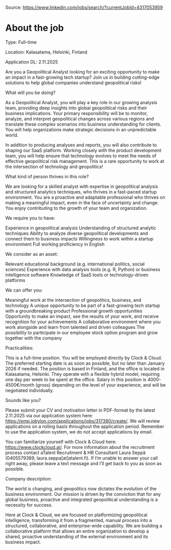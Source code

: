 Source: <https://www.linkedin.com/jobs/search/?currentJobId=4317053959>

# About the job

Type: Full-time

Location: Kalasatama, Helsinki, Finland

Application DL: 2.11.2025

Are you a Geopolitical Analyst looking for an exciting opportunity to make an impact in a fast-growing tech startup? Join us in building cutting-edge solutions to help global companies understand geopolitical risks!

What will you be doing?

As a Geopolitical Analyst, you will play a key role in our growing analysis team, providing deep insights into global geopolitical risks and their business implications. Your primary responsibility will be to monitor, analyze, and interpret geopolitical changes across various regions and translate these complex scenarios into business understanding for clients. You will help organizations make strategic decisions in an unpredictable world.

In addition to producing analyses and reports, you will also contribute to shaping our SaaS platform. Working closely with the product development team, you will help ensure that technology evolves to meet the needs of effective geopolitical risk management. This is a rare opportunity to work at the intersection of technology and geopolitics!

What kind of person thrives in this role?

We are looking for a skilled analyst with expertise in geopolitical analysis and structured analytics techniques, who thrives in a fast-paced startup environment. You are a proactive and adaptable professional who thrives on making a meaningful impact, even in the face of uncertainty and change. You enjoy contributing to the growth of your team and organization.

We require you to have:

Experience in geopolitical analysis
Understanding of structured analytic techniques
Ability to analyze diverse geopolitical developments and connect them to business impacts
Willingness to work within a startup environment
Full working proficiency in English

 We consider as an asset:

Relevant educational background (e.g. international politics, social sciences)
Experience with data analysis tools (e.g. R, Python) or business intelligence software
Knowledge of SaaS tools or technology-driven platforms

We can offer you:

Meaningful work at the intersection of geopolitics, business, and technology
A unique opportunity to be part of a fast-growing tech startup with a groundbreaking product
Professional growth opportunities
Opportunity to make an impact, see the results of your work, and receive recognition for your achievements
A collaborative environment where you work alongside and learn from talented and driven colleagues
The possibility to participate in our employee stock option program and grow together with the company

Practicalities:

This is a full-time position. You will be employed directly by Clock & Cloud. The preferred starting date is as soon as possible, but no later than January 2026 if needed. The position is based in Finland, and the office is located in Kalasatama, Helsinki. They operate with a flexible hybrid model, requiring one day per week to be spent at the office. Salary in this position is 4000-4500€/month (gross) depending on the level of your experience, and will be negotiated individually.

Sounds like you?

Please submit your CV and motivation letter in PDF-format by the latest 2.11.2025 via our application system here: <https://emp.jobylon.com/applications/jobs/317380/create/>. We will review applications on a rolling basis throughout the application period. Remember to use the application system, we do not accept applications by email.

You can familiarize yourself with Clock & Cloud here: <https://www.clockcloud.ai/>. For more information about the recruitment process contact aTalent Recruitment & HR Consultant Laura Seppä (0405579389, laura.seppa[at]atalent.fi). If I’m unable to answer your call right away, please leave a text message and I’ll get back to you as soon as possible.

Company description:

The world is changing, and geopolitics now dictates the evolution of the business environment. Our mission is driven by the conviction that for any global business, proactive and integrated geopolitical understanding is a necessity for success.

Here at Clock & Cloud, we are focused on platformizing geopolitical intelligence, transforming it from a fragmented, manual process into a structured, collaborative, and enterprise-wide capability. We are building a collaborative platform that allows an entire organization to develop a shared, proactive understanding of the external environment and its business impact.
